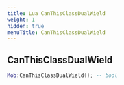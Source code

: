 ```yaml
---
title: Lua CanThisClassDualWield
weight: 1
hidden: true
menuTitle: CanThisClassDualWield
---
```

## CanThisClassDualWield
```lua
Mob:CanThisClassDualWield(); -- bool
```